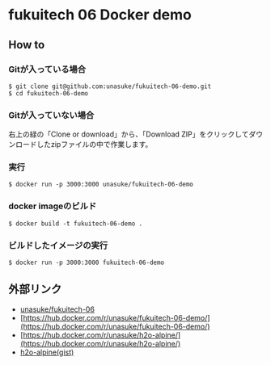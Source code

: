 # fukuitech 06 Docker demo
## How to
### Gitが入っている場合
```shell
$ git clone git@github.com:unasuke/fukuitech-06-demo.git
$ cd fukuitech-06-demo
```

### Gitが入っていない場合
右上の緑の「Clone or download」から、「Download ZIP」をクリックしてダウンロードしたzipファイルの中で作業します。

### 実行
```shell
$ docker run -p 3000:3000 unasuke/fukuitech-06-demo
```

### docker imageのビルド
```shell
$ docker build -t fukuitech-06-demo .
```

### ビルドしたイメージの実行
```shell
$ docker run -p 3000:3000 fukuitech-06-demo
```

## 外部リンク
- [unasuke/fukuitech-06](https://github.com/unasuke/fukuitech-06)
- [https://hub.docker.com/r/unasuke/fukuitech-06-demo/](https://hub.docker.com/r/unasuke/fukuitech-06-demo/)
- [https://hub.docker.com/r/unasuke/h2o-alpine/](https://hub.docker.com/r/unasuke/h2o-alpine/)
- [h2o-alpine(gist)](https://gist.github.com/unasuke/01d78fdd67658de22c2b91e00ba5e0d6)
